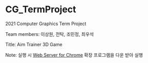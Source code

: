 # CG_TermProject
2021 Computer Graphics Term Project

Team members: 이상원, 전탁, 조민정, 최우석

Title: Aim Trainer 3D Game

Note: 실행 시 [Web Server for Chrome](https://chrome.google.com/webstore/detail/web-server-for-chrome/ofhbbkphhbklhfoeikjpcbhemlocgigb) 확장 프로그램을 다운 받아 실행
